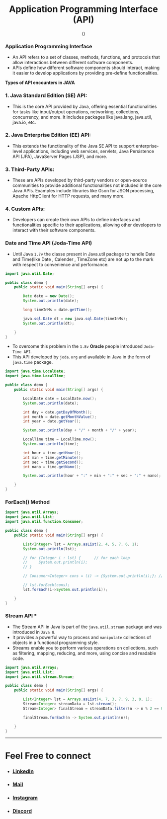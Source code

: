 <h1 align="center"> Application Programming Interface (API) </h1>
<p align="center" > () </p>

### Application Programming Interface
+ An API refers to a set of classes, methods, functions, and protocols that allow interactions between different software components.
+ APIs define how different software components should interact, making it easier to develop applications by providing pre-define functionalities.

__Types of API encounters in JAVA__

### 1. Java Standard Edition (SE) API: 
+ This is the core API provided by Java, offering essential functionalities for tasks like input/output operations, networking, collections, concurrency, and more. It includes packages like java.lang, java.util, java.io, etc.

### 2. Java Enterprise Edition (EE) API: 
+ This extends the functionality of the Java SE API to support enterprise-level applications, including web services, servlets, Java Persistence API (JPA), JavaServer Pages (JSP), and more.

### 3. Third-Party APIs: 
+ These are APIs developed by third-party vendors or open-source communities to provide additional functionalities not included in the core Java APIs. Examples include libraries like Gson for JSON processing, Apache HttpClient for HTTP requests, and many more.

### 4. Custom APIs: 
+ Developers can create their own APIs to define interfaces and functionalities specific to their applications, allowing other developers to interact with their software components.


### Date and Time API (Joda-Time API)
+ Until Java `1.7v` the classe present in Java.util package to handle Date and Time(like Date , Calender , TimeZone etc) are not up to the mark with respect to convenience and performance.

```java
import java.util.Date;

public class demo {
    public static void main(String[] args) {

        Date date = new Date();
        System.out.println(date);

        long timeInMs = date.getTime();

        java.sql.Date dt = new java.sql.Date(timeInMs);
        System.out.println(dt);

    }
}

```

+ To overcome this problem in the `1.8v` __Oracle__ people introduced `Joda-Time API`.
+ This API developed by `joda.org` and available in Java in the form of `java.time` package.

```java
import java.time.LocalDate;
import java.time.LocalTime;

public class demo {
    public static void main(String[] args) {

        LocalDate date = LocalDate.now();
        System.out.println(date);

        int day = date.getDayOfMonth();
        int month = date.getMonthValue();
        int year = date.getYear();

        System.out.println(day + "/" + month + "/" + year);

        LocalTime time = LocalTime.now();
        System.out.println(time);

        int hour = time.getHour();
        int min = time.getMinute();
        int sec = time.getSecond();
        int nano = time.getNano();

        System.out.println(hour + ":" + min + ":" + sec + ":" + nano);

    }
}

```

### ForEach() Method

```java
import java.util.Arrays;
import java.util.List;
import java.util.function.Consumer;

public class demo {
    public static void main(String[] args) {

        List<Integer> lst = Arrays.asList(2, 4, 5, 7, 6, 1);
        System.out.println(lst);

        // for (Integer i : lst) {      // for each loop
        //     System.out.println(i);
        // }

        // Consumer<Integer> cons = (i) -> {System.out.println(i);}; // lambda expression 

        // lst.forEach(cons);
        lst.forEach(i->System.out.println(i));

    }
}
```

### Stream API *
+ The Stream API in Java is part of the `java.util.stream` package and was introduced in `Java 8`. 
+ It provides a powerful way to process and `manipulate` collections of objects in a functional programming style. 
+ Streams enable you to perform various operations on collections, such as filtering, mapping, reducing, and more, using concise and readable code.

```java
import java.util.Arrays;
import java.util.List;
import java.util.stream.Stream;

public class demo {
    public static void main(String[] args) {

        List<Integer> lst = Arrays.asList(4, 7, 3, 7, 9, 3, 9, 1);
        Stream<Integer> streamData = lst.stream();
        Stream<Integer> finalStream = streamData.filter(n -> n % 2 == 0).sorted().map(n -> n * 2);

        finalStream.forEach(n -> System.out.println(n));

    }
}

```




***

# Feel Free to connect
+ ### [LinkedIn](https://www.linkedin.com/in/saurabhbahadur) 
+ ### [Mail](mailto:singhsaurabhbahadur@gmail.com)
+ ### [Instagram](https://www.instagram.com/saurabhbahadur_)
+ ### [Discord](https://discord.gg/aQR27Bg7de)


